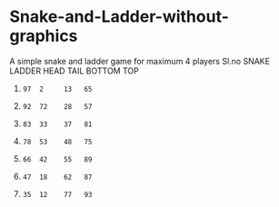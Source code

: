 # Snake-and-Ladder-without-graphics
A simple snake and ladder game for maximum 4 players
Sl.no   SNAKE   LADDER
     HEAD TAIL BOTTOM TOP
1.     97  2     13   65
2.     92  72    28   57
3.     83  33    37   81
4.     78  53    48   75
5.     66  42    55   89
6.     47  18    62   87
7.     35  12    77   93
